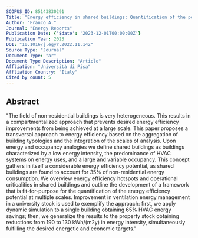```yaml
---
SCOPUS_ID: 85143830291
Title: "Energy efficiency in shared buildings: Quantification of the potential at multiple scales"
Author: "Franco A."
Journal: "Energy Reports"
Publication Date: {'$date': '2023-12-01T00:00:00Z'}
Publication Year: 2023
DOI: "10.1016/j.egyr.2022.11.142"
Source Type: "Journal"
Document Type: "ar"
Document Type Description: "Article"
Affliation: "Università di Pisa"
Affliation Country: "Italy"
Cited by count: 5
---
```


## Abstract
"The field of non-residential buildings is very heterogeneous. This results in a compartmentalized approach that prevents desired energy efficiency improvements from being achieved at a large scale. This paper proposes a transversal approach to energy efficiency based on the aggregation of building typologies and the integration of the scales of analysis. Upon energy and occupancy analogies we define shared buildings as buildings characterized by a low energy intensity, the predominance of HVAC systems on energy uses, and a large and variable occupancy. This concept gathers in itself a considerable energy efficiency potential, as shared buildings are found to account for 35% of non-residential energy consumption. We overview energy efficiency hotspots and operational criticalities in shared buildings and outline the development of a framework that is fit-for-purpose for the quantification of the energy efficiency potential at multiple scales. Improvement in ventilation energy management in a university stock is used to exemplify the approach: first, we apply dynamic simulation to a single building obtaining 65% HVAC energy savings; then, we generalize the results to the property stock obtaining reductions from 190 to 130 kWh/(m2y) in energy intensity, simultaneously fulfilling the desired energetic and economic targets."
